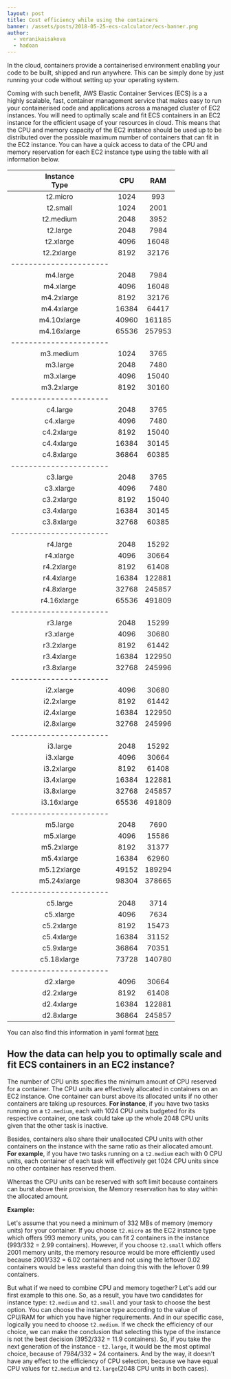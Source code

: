 ```yaml
---
layout: post
title: Cost efficiency while using the containers
banner: /assets/posts/2018-05-25-ecs-calculator/ecs-banner.png
author:
  - veranikaisakova
  - hadoan
---
```


In the cloud, containers provide a containerised environment enabling your code to be built, shipped and run anywhere. This can be simply done by just running your code without setting up your operating system.

Coming with such benefit, AWS Elastic Container Services (ECS) is a a highly scalable, fast, container management service that makes easy to run your containerised code and applications across a managed cluster of EC2 instances. You will need to optimally scale and fit ECS containers in an EC2 instance for the efficient usage of your resources in cloud. This means that the CPU and memory capacity of the EC2 instance should be used up to be distributed over the possible maximum number of containers that can fit in the EC2 instance. You can have a quick access to data of the CPU and memory reservation for each EC2 instance type using the table with all information below.

  <div markdown="1" class="table-responsive ec2-table">

  |Instance<br/>Type| CPU| RAM|
  | :-------------: | :----: | :----: |
  |t2.micro| 1024| 993|
  |t2.small| 1024| 2001|
  |t2.medium| 2048| 3952|
  |t2.large| 2048| 7984|
  |t2.xlarge| 4096| 16048|
  |t2.2xlarge| 8192| 32176|
  |----------------------|
  |m4.large| 2048| 7984|
  |m4.xlarge| 4096| 16048|
  |m4.2xlarge| 8192| 32176|
  |m4.4xlarge| 16384| 64417|
  |m4.10xlarge| 40960| 161185|
  |m4.16xlarge| 65536| 257953|
  |----------------------|
  |m3.medium| 1024| 3765|
  |m3.large| 2048| 7480|
  |m3.xlarge| 4096| 15040|
  |m3.2xlarge| 8192| 30160|
  |----------------------|
  |c4.large| 2048| 3765|
  |c4.xlarge| 4096| 7480|
  |c4.2xlarge| 8192| 15040|
  |c4.4xlarge| 16384| 30145|
  |c4.8xlarge| 36864| 60385|
  |----------------------|
  |c3.large| 2048| 3765|
  |c3.xlarge| 4096| 7480|
  |c3.2xlarge| 8192| 15040|
  |c3.4xlarge| 16384| 30145|
  |c3.8xlarge| 32768| 60385|
  |----------------------|
  |r4.large| 2048| 15292|
  |r4.xlarge| 4096| 30664|
  |r4.2xlarge| 8192| 61408|
  |r4.4xlarge| 16384| 122881|
  |r4.8xlarge| 32768| 245857|
  |r4.16xlarge| 65536| 491809|
  |----------------------|
  |r3.large| 2048| 15299|
  |r3.xlarge| 4096| 30680|
  |r3.2xlarge| 8192| 61442|
  |r3.4xlarge| 16384| 122950|
  |r3.8xlarge| 32768| 245996|
  |----------------------|
  |i2.xlarge| 4096| 30680|
  |i2.2xlarge| 8192| 61442|
  |i2.4xlarge| 16384| 122950|
  |i2.8xlarge| 32768| 245996|
  |----------------------|
  |i3.large| 2048| 15292|
  |i3.xlarge| 4096| 30664|
  |i3.2xlarge| 8192| 61408|
  |i3.4xlarge| 16384| 122881|
  |i3.8xlarge| 32768| 245857|
  |i3.16xlarge| 65536| 491809|
  |----------------------|
  |m5.large| 2048| 7690|
  |m5.xlarge| 4096| 15586|
  |m5.2xlarge| 8192| 31377|
  |m5.4xlarge| 16384| 62960|
  |m5.12xlarge| 49152| 189294|
  |m5.24xlarge| 98304| 378665|
  |----------------------|
  |c5.large| 2048| 3714|
  |c5.xlarge| 4096| 7634|
  |c5.2xlarge| 8192| 15473|
  |c5.4xlarge| 16384| 31152|
  |c5.9xlarge| 36864| 70351|
  |c5.18xlarge| 73728| 140780|
  |----------------------|
  |d2.xlarge| 4096| 30664|
  |d2.2xlarge| 8192| 61408|
  |d2.4xlarge| 16384| 122881|
  |d2.8xlarge| 36864| 245857|

  </div>

You can also find this information in yaml format [here](/assets/files/2018-05-25-ecs-calculator/ec2-instance-list.yml)

## How the data can help you to optimally scale and fit ECS containers in an EC2 instance?


The number of CPU units specifies the minimum amount of CPU reserved for a container. The CPU units are effectively allocated in containers on an EC2 instance. One container can burst above its allocated units if no other containers are taking up resources. **For instance**, if you have two tasks running on a `t2.medium`, each with 1024 CPU units budgeted for its respective container, one task could take up the whole 2048 CPU units given that the other task is inactive.

Besides, containers also share their unallocated CPU units with other containers on the instance with the same ratio as their allocated amount. **For example**, if you have two tasks running on a `t2.medium` each with 0 CPU units, each container of each task will effectively get 1024 CPU units since no other container has reserved them.

Whereas the CPU units can be reserved with soft limit because containers can burst above their provision, the Memory reservation has to stay within the allocated amount.

**Example:**

Let's assume that you need a minimum of 332 MBs of memory (memory units) for your container. If you choose `t2.micro` as the EC2 instance type which offers 993 memory units, you can fit 2 containers in the instance (993/332 = 2.99 containers). However, if you choose `t2.small` which offers 2001 memory units, the memory resource would be more efficiently used because 2001/332 = 6.02 containers and not using the leftover 0.02 containers would be less wasteful than doing this with the leftover 0.99 containers.

But what if we need to combine CPU and memory together? Let's add our first example to this one. So, as a result, you have two candidates for instance type: `t2.medium` and `t2.small` and your task to choose the best option. You can choose the instance type according to the value of CPU/RAM for which you have higher requirements. And in our specific case, logically you need to choose `t2.medium`. If we check the efficiency of our choice, we can make the conclusion that selecting this type of the instance is not the best decision (3952/332 = 11.9 containers). So, if you take the next generation of the instance - `t2.large`, it would be the most optimal choice, because of 7984/332 = 24 containers. And by the way, it doesn't have any effect to the efficiency of CPU selection, because we have equal CPU values for `t2.medium` and `t2.large`(2048 CPU units in both cases).
